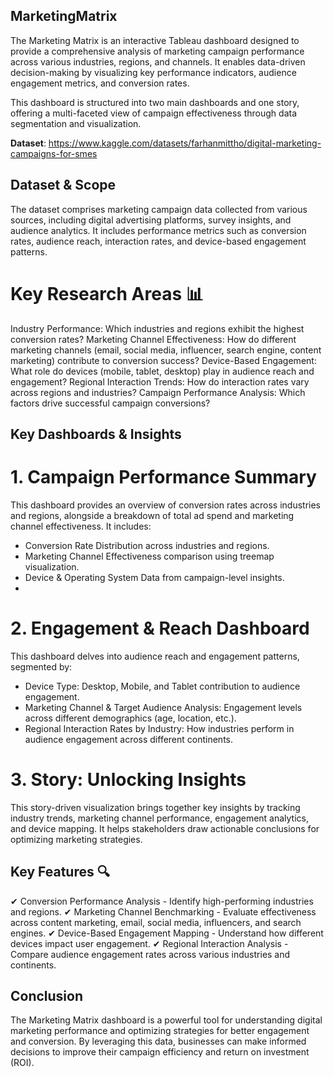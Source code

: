 ## MarketingMatrix
The Marketing Matrix is an interactive Tableau dashboard designed to provide a comprehensive analysis of marketing campaign performance across various industries, regions, and channels. It enables data-driven decision-making by visualizing key performance indicators, audience engagement metrics, and conversion rates.

This dashboard is structured into two main dashboards and one story, offering a multi-faceted view of campaign effectiveness through data segmentation and visualization.

**Dataset**: https://www.kaggle.com/datasets/farhanmittho/digital-marketing-campaigns-for-smes

## Dataset & Scope
The dataset comprises marketing campaign data collected from various sources, including digital advertising platforms, survey insights, and audience analytics. It includes performance metrics such as conversion rates, audience reach, interaction rates, and device-based engagement patterns.

# Key Research Areas 📊
Industry Performance: Which industries and regions exhibit the highest conversion rates?
Marketing Channel Effectiveness: How do different marketing channels (email, social media, influencer, search engine, content marketing) contribute to conversion success?
Device-Based Engagement: What role do devices (mobile, tablet, desktop) play in audience reach and engagement?
Regional Interaction Trends: How do interaction rates vary across regions and industries?
Campaign Performance Analysis: Which factors drive successful campaign conversions?

## Key Dashboards & Insights

# 1. Campaign Performance Summary
This dashboard provides an overview of conversion rates across industries and regions, alongside a breakdown of total ad spend and marketing channel effectiveness. It includes:
- Conversion Rate Distribution across industries and regions.
- Marketing Channel Effectiveness comparison using treemap visualization.
- Device & Operating System Data from campaign-level insights.
- 
# 2. Engagement & Reach Dashboard
This dashboard delves into audience reach and engagement patterns, segmented by:
- Device Type: Desktop, Mobile, and Tablet contribution to audience engagement.
- Marketing Channel & Target Audience Analysis: Engagement levels across different demographics (age, location, etc.).
- Regional Interaction Rates by Industry: How industries perform in audience engagement across different continents.

# 3. Story: Unlocking Insights
This story-driven visualization brings together key insights by tracking industry trends, marketing channel performance, engagement analytics, and device mapping. It helps stakeholders draw actionable conclusions for optimizing marketing strategies.

## Key Features 🔍
✔ Conversion Performance Analysis - Identify high-performing industries and regions.
✔ Marketing Channel Benchmarking - Evaluate effectiveness across content marketing, email, social media, influencers, and search engines.
✔ Device-Based Engagement Mapping - Understand how different devices impact user engagement.
✔ Regional Interaction Analysis - Compare audience engagement rates across various industries and continents.

## Conclusion
The Marketing Matrix dashboard is a powerful tool for understanding digital marketing performance and optimizing strategies for better engagement and conversion. By leveraging this data, businesses can make informed decisions to improve their campaign efficiency and return on investment (ROI).

